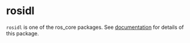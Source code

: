 # rosidl

```rosidl``` is one of the ros_core packages.
See [documentation](http://docs.ros2.org/latest/developer_overview.html#the-rosidl-repository) for details of this package.
